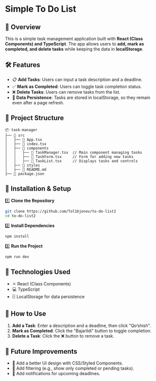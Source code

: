 # Simple To Do List

## 📌 Overview
This is a simple task management application built with **React (Class Components) and TypeScript**. The app allows users to **add, mark as completed, and delete tasks** while keeping the data in **localStorage**.

## 🛠 Features
- 📋 **Add Tasks**: Users can input a task description and a deadline.
- ✅ **Mark as Completed**: Users can toggle task completion status.
- ❌ **Delete Tasks**: Users can remove tasks from the list.
- 🔄 **Data Persistence**: Tasks are stored in localStorage, so they remain even after a page refresh.

## 📂 Project Structure
```
📦 task-manager
├── 📂 src
│   ├── 📄 App.tsx
│   ├── 📄 index.tsx
│   ├── 📂 components
│   │   ├── 📄 TaskManager.tsx  // Main component managing tasks
│   │   ├── 📄 TaskForm.tsx     // Form for adding new tasks
│   │   ├── 📄 TaskList.tsx     // Displays tasks and controls
│   ├── 📂 styles
│   ├── 📄 README.md
├── 📄 package.json
```

## 🚀 Installation & Setup

1️⃣ **Clone the Repository**
```bash
git clone https://github.com/Tol1bjonov/to-do-list2
cd to-do-list2
```

2️⃣ **Install Dependencies**
```bash
npm install
```

3️⃣ **Run the Project**
```bash
npm run dev
```

## 🔧 Technologies Used
- ⚛️ React (Class Components)
- 💻 TypeScript
- 🗄️ LocalStorage for data persistence

## 📌 How to Use
1. **Add a Task**: Enter a description and a deadline, then click "Qo‘shish".
2. **Mark as Completed**: Click the "Bajarildi" button to toggle completion.
3. **Delete a Task**: Click the ❌ button to remove a task.

## 📌 Future Improvements
- 🎨 Add a better UI design with CSS/Styled Components.
- 📅 Add filtering (e.g., show only completed or pending tasks).
- 🔔 Add notifications for upcoming deadlines.

